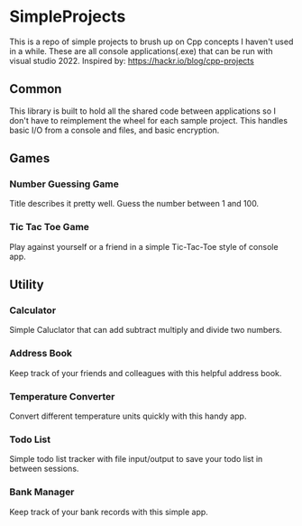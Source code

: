 # SimpleProjects

This is a repo of simple projects to brush up on Cpp concepts I haven't used in a while.
These are all console applications(.exe) that can be run with visual studio 2022.
Inspired by: https://hackr.io/blog/cpp-projects

## Common

This library is built to hold all the shared code between applications so I don't have to reimplement the wheel for each sample project.
This handles basic I/O from a console and files, and basic encryption.

## Games

### Number Guessing Game

Title describes it pretty well. Guess the number between 1 and 100.

### Tic Tac Toe Game

Play against yourself or a friend in a simple Tic-Tac-Toe style of console app.

## Utility

### Calculator

Simple Caluclator that can add subtract multiply and divide two numbers.

### Address Book

Keep track of your friends and colleagues with this helpful address book.

### Temperature Converter

Convert different temperature units quickly with this handy app.

### Todo List

Simple todo list tracker with file input/output to save your todo list in between sessions.

### Bank Manager

Keep track of your bank records with this simple app.
